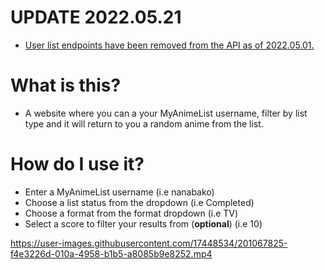 # UPDATE 2022.05.21

* [User list endpoints have been removed from the API as of 2022.05.01.](https://docs.google.com/document/d/1-6H-agSnqa8Mfmw802UYfGQrceIEnAaEh4uCXAPiX5A/edit#)

# What is this?
* A website where you can a your MyAnimeList username, filter by list type and it will return to you a random anime from the list.

# How do I use it?
* Enter a MyAnimeList username (i.e nanabako)
* Choose a list status from the dropdown (i.e Completed)
* Choose a format from the format dropdown (i.e TV)
* Select a score to filter your results from (**optional**) (i.e 10)

https://user-images.githubusercontent.com/17448534/201067825-f4e3226d-010a-4958-b1b5-a8085b9e8252.mp4

